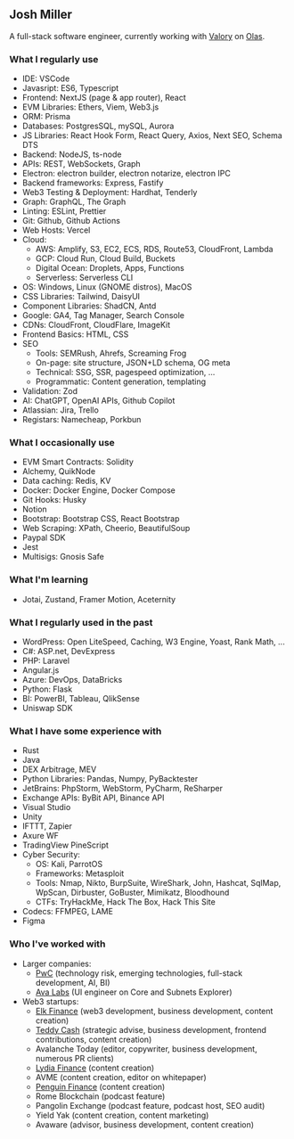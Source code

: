 <h2>Josh Miller</h2> 

A full-stack software engineer, currently working with [Valory](https://valory.xyz) on [Olas](https://olas.network).

<h3>What I regularly use</h3>

- IDE: VSCode
- Javasript: ES6, Typescript
- Frontend: NextJS (page & app router), React
- EVM Libraries: Ethers, Viem, Web3.js
- ORM: Prisma
- Databases: PostgresSQL, mySQL, Aurora
- JS Libraries: React Hook Form, React Query, Axios, Next SEO, Schema DTS
- Backend: NodeJS, ts-node
- APIs: REST, WebSockets, Graph
- Electron: electron builder, electron notarize, electron IPC
- Backend frameworks: Express, Fastify
- Web3 Testing & Deployment: Hardhat, Tenderly
- Graph: GraphQL, The Graph
- Linting: ESLint, Prettier
- Git: Github, Github Actions
- Web Hosts: Vercel
- Cloud: 
  - AWS: Amplify, S3, EC2, ECS, RDS, Route53, CloudFront, Lambda
  - GCP: Cloud Run, Cloud Build, Buckets
  - Digital Ocean: Droplets, Apps, Functions
  - Serverless: Serverless CLI
- OS: Windows, Linux (GNOME distros), MacOS
- CSS Libraries: Tailwind, DaisyUI
- Component Libraries: ShadCN, Antd
- Google: GA4, Tag Manager, Search Console
- CDNs: CloudFront, CloudFlare, ImageKit
- Frontend Basics: HTML, CSS
- SEO
  - Tools: SEMRush, Ahrefs, Screaming Frog
  - On-page: site structure, JSON+LD schema, OG meta 
  - Technical: SSG, SSR, pagespeed optimization, ...
  - Programmatic: Content generation, templating
- Validation: Zod
- AI: ChatGPT, OpenAI APIs, Github Copilot
- Atlassian: Jira, Trello
- Registars: Namecheap, Porkbun

<h3>What I occasionally use</h3>

- EVM Smart Contracts: Solidity
- Alchemy, QuikNode
- Data caching: Redis, KV
- Docker: Docker Engine, Docker Compose
- Git Hooks: Husky
- Notion
- Bootstrap: Bootstrap CSS, React Bootstrap
- Web Scraping: XPath, Cheerio, BeautifulSoup
- Paypal SDK
- Jest
- Multisigs: Gnosis Safe

<h3>What I'm learning</h3>

- Jotai, Zustand, Framer Motion, Aceternity

<h3>What I regularly used in the past</h3>

- WordPress: Open LiteSpeed, Caching, W3 Engine, Yoast, Rank Math, ...
- C#: ASP.net, DevExpress
- PHP: Laravel
- Angular.js
- Azure: DevOps, DataBricks
- Python: Flask
- BI: PowerBI, Tableau, QlikSense
- Uniswap SDK

<h3>What I have some experience with</h3>

- Rust
- Java
- DEX Arbitrage, MEV
- Python Libraries: Pandas, Numpy, PyBacktester
- JetBrains: PhpStorm, WebStorm, PyCharm, ReSharper
- Exchange APIs: ByBit API, Binance API
- Visual Studio
- Unity
- IFTTT, Zapier
- Axure WF
- TradingView PineScript
- Cyber Security:
  - OS: Kali, ParrotOS
  - Frameworks: Metasploit
  - Tools: Nmap, Nikto, BurpSuite, WireShark, John, Hashcat, SqlMap, WpScan, Dirbuster, GoBuster, Mimikatz, Bloodhound
  - CTFs: TryHackMe, Hack The Box, Hack This Site
- Codecs: FFMPEG, LAME
- Figma

<h3>Who I've worked with</h3>

- Larger companies: 
  - [PwC](https://pwc.co.uk) (technology risk, emerging technologies, full-stack development, AI, BI)
  - [Ava Labs](https://avalabs.org) (UI engineer on Core and Subnets Explorer)
- Web3 startups: 
  - [Elk Finance](https://elk.finance) (web3 development, business development, content creation)
  - [Teddy Cash](https://teddy.cash) (strategic advise, business development, frontend contributions, content creation)
  - Avalanche Today (editor, copywriter, business development, numerous PR clients)
  - [Lydia Finance](http://lydia.finance) (content creation)
  - AVME (content creation, editor on whitepaper)
  - [Penguin Finance](https://penguin.finance) (content creation)
  - Rome Blockchain (podcast feature)
  - Pangolin Exchange (podcast feature, podcast host, SEO audit)
  - Yield Yak (content creation, content marketing)
  - Avaware (advisor, business development, content creation)

<!--
**truemiller/truemiller** is a ✨ _special_ ✨ repository because its `README.md` (this file) appears on your GitHub profile.

Here are some ideas to get you started:

- 🔭 I’m currently working on ...
- 🌱 I’m currently learning ...
- 👯 I’m looking to collaborate on ...
- 🤔 I’m looking for help with ...
- 💬 Ask me about ...
- 📫 How to reach me: ...
- 😄 Pronouns: ...
- ⚡ Fun fact: ...
-->
